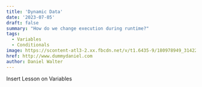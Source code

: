 ```yaml
---
title: 'Dynamic Data'
date: '2023-07-05'
draft: false
summary: "How do we change execution during runtime?"
tags:
  - Variables
  - Conditionals
image: https://scontent-atl3-2.xx.fbcdn.net/v/t1.6435-9/180978949_314228950059549_1005358403722529104_n.jpg?_nc_cat=105&cb=99be929b-3346023f&ccb=1-7&_nc_sid=09cbfe&_nc_ohc=UDULC_dE51EAX_hVlj6&_nc_ht=scontent-atl3-2.xx&oh=00_AfCJ56uHKitMN3agoxs4bmBllvMll9rgxrxEciEmy63DNg&oe=64D31FCE
href: http://www.dummydaniel.com
author: Daniel Walter
---
```

Insert Lesson on Variables